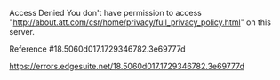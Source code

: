 Access Denied
You don't have permission to access "http://about.att.com/csr/home/privacy/full_privacy_policy.html" on this server.

Reference #18.5060d017.1729346782.3e69777d

https://errors.edgesuite.net/18.5060d017.1729346782.3e69777d